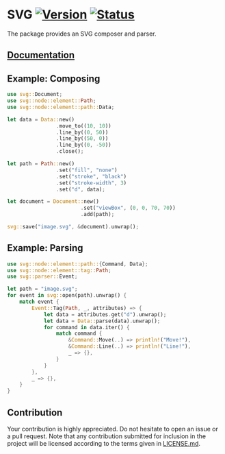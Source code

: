 # SVG [![Version][version-img]][version-url] [![Status][status-img]][status-url]

The package provides an SVG composer and parser.

## [Documentation][documentation]

## Example: Composing

```rust
use svg::Document;
use svg::node::element::Path;
use svg::node::element::path::Data;

let data = Data::new()
                .move_to((10, 10))
                .line_by((0, 50))
                .line_by((50, 0))
                .line_by((0, -50))
                .close();

let path = Path::new()
                .set("fill", "none")
                .set("stroke", "black")
                .set("stroke-width", 3)
                .set("d", data);

let document = Document::new()
                        .set("viewBox", (0, 0, 70, 70))
                        .add(path);

svg::save("image.svg", &document).unwrap();
```

## Example: Parsing

```rust
use svg::node::element::path::{Command, Data};
use svg::node::element::tag::Path;
use svg::parser::Event;

let path = "image.svg";
for event in svg::open(path).unwrap() {
    match event {
        Event::Tag(Path, _, attributes) => {
            let data = attributes.get("d").unwrap();
            let data = Data::parse(data).unwrap();
            for command in data.iter() {
                match command {
                    &Command::Move(..) => println!("Move!"),
                    &Command::Line(..) => println!("Line!"),
                    _ => {},
                }
            }
        },
        _ => {},
    }
}
```

## Contribution

Your contribution is highly appreciated. Do not hesitate to open an issue or a
pull request. Note that any contribution submitted for inclusion in the project
will be licensed according to the terms given in [LICENSE.md](LICENSE.md).

[documentation]: https://docs.rs/svg
[status-img]: https://travis-ci.org/bodoni/svg.svg?branch=master
[status-url]: https://travis-ci.org/bodoni/svg
[version-img]: https://img.shields.io/crates/v/svg.svg
[version-url]: https://crates.io/crates/svg
